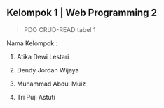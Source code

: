 ## Kelompok 1 | Web Programming 2

>PDO CRUD-READ tabel 1

Nama Kelompok :

1. Atika Dewi Lestari

2. Dendy Jordan Wijaya

3. Muhammad Abdul Muiz

4. Tri Puji Astuti
